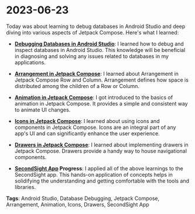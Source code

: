 # 2023-06-23

Today was about learning to debug databases in Android Studio and deep diving into various aspects of Jetpack Compose. Here's what I learned:

- **[Debugging Databases in Android Studio](https://developer.android.com/studio/inspect/database)**: I learned how to debug and inspect databases in Android Studio. This knowledge will be beneficial in diagnosing and solving any issues related to databases in my applications.

- **[Arrangement in Jetpack Compose](https://developer.android.com/reference/kotlin/androidx/compose/foundation/layout/Arrangement)**: I learned about Arrangement in Jetpack Compose Row and Column. Arrangement defines how space is distributed among the children of a Row or Column.

- **[Animation in Jetpack Compose](https://developer.android.com/jetpack/compose/animation/introduction)**: I got introduced to the basics of animation in Jetpack Compose. It provides a simple and consistent way to animate UI changes.

- **[Icons in Jetpack Compose](https://developer.android.com/reference/kotlin/androidx/compose/material/icons/package-summary)**: I learned about using icons and components in Jetpack Compose. Icons are an integral part of any app's UI and can significantly enhance the user experience.

- **[Drawers in Jetpack Compose](https://developer.android.com/jetpack/compose/layouts/material#drawers)**: I learned about implementing drawers in Jetpack Compose. Drawers provide a handy way to house navigational components.

- **[SecondSight App](https://github.com/MjMoshiri/SecondSight) Progress**: I applied all of the above learnings to the SecondSight app. This hands-on application of concepts helps in solidifying the understanding and getting comfortable with the tools and libraries.

**Tags**: Android Studio, Database Debugging, Jetpack Compose, Arrangement, Animation, Icons, Drawers, SecondSight App
